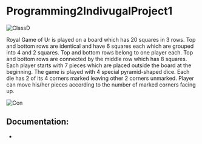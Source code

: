 # Programming2IndivugalProject1

![ClassD](https://github.com/HoldMyTyr/2020CP2Project/blob/main/art/Designing%20Classes_%20Individual%20Project.jpg)

Royal Game of Ur is played on a board which has 20 squares in 3 rows. 
Top and bottom rows are identical and have 6 squares each which are grouped into 4 and 2 squares. 
Top and bottom rows belong to one player each.
Top and bottom rows are connected by the middle row which has 8 squares.
Each player starts with 7 pieces which are placed outside the board at the beginning.
The game is played with 4 special pyramid-shaped dice. Each die has 2 of its 4 corners marked leaving other 2 corners unmarked.
Player can move his/her pieces according to the number of marked corners facing up.
                    

![Con](https://github.com/HoldMyTyr/2020CP2Project/blob/main/art/Ur.jpg)

## Documentation: 
*
